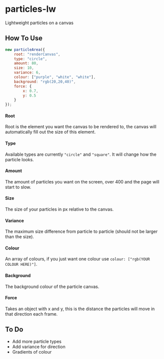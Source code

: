 # particles-lw
Lightweight particles on a canvas

## How To Use
```js
new particleArea({
    root: "renderCanvas",
    type: "circle",
    amount: 80,
    size: 10,
    variance: 6,
    colour: ["purple", "white", "white"],
    background: "rgb(20,20,40)",
    force: {
        x: 0.7,
        y: 0.5
    }
});
```

#### Root
Root is the element you want the canvas to be rendered to, the canvas will automatically fill out the size of this element.  

#### Type
Available types are currently `"circle"` and `"square"`. It will change how the particle looks.  

#### Amount
The amount of particles you want on the screen, over 400 and the page will start to slow.  

#### Size
The size of your particles in px relative to the canvas.  

#### Variance
The maximum size difference from particle to particle (should not be larger than the size).  

#### Colour
An array of colours, if you just want one colour use `colour: ["rgb(YOUR COLOUR HERE)"]`.  

#### Background
The background colour of the particle canvas.  

#### Force
Takes an object with x and y, this is the distance the particles will move in that direction each frame.  

## To Do
* Add more particle types
* Add variance for direction
* Gradients of colour
